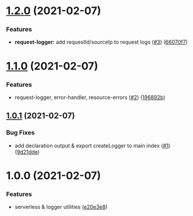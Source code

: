 # [1.2.0](https://github.com/maviola5/hephaestus/compare/v1.1.0...v1.2.0) (2021-02-07)


### Features

* **request-logger:** add requestId/sourceIp to request logs ([#3](https://github.com/maviola5/hephaestus/issues/3)) ([66070f7](https://github.com/maviola5/hephaestus/commit/66070f77cec7082ab72744923729a125c212ea06))

# [1.1.0](https://github.com/maviola5/hephaestus/compare/v1.0.1...v1.1.0) (2021-02-07)


### Features

* request-logger, error-handler, resource-errors ([#2](https://github.com/maviola5/hephaestus/issues/2)) ([196892b](https://github.com/maviola5/hephaestus/commit/196892bb7ed377461a6492314625ea97348dfec1))

## [1.0.1](https://github.com/maviola5/hephaestus/compare/v1.0.0...v1.0.1) (2021-02-07)


### Bug Fixes

* add declaration output & export createLogger to main index ([#1](https://github.com/maviola5/hephaestus/issues/1)) ([9d21dde](https://github.com/maviola5/hephaestus/commit/9d21ddece566d788fef87442de8b3476f32b62cd))

# 1.0.0 (2021-02-07)


### Features

* serverless & logger utilities ([e20e3e8](https://github.com/maviola5/hephaestus/commit/e20e3e88d530bfd1da45d78e6edae44349f556b8))

